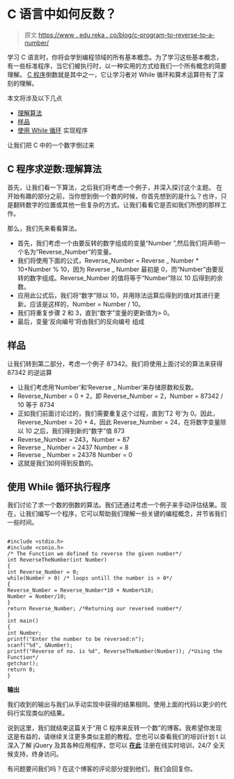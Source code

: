 # C 语言中如何反数？

> 原文:[https://www . edu reka . co/blog/c-program-to-reverse-to-a-number/](https://www.edureka.co/blog/c-program-to-reverse-to-a-number/)

学习 C 语言时，你将会学到编程领域的所有基本概念。为了学习这些基本概念，有一些标准程序，当它们被执行时，以一种实用的方式给我们一个所有概念的简要理解。 [C 程序](https://www.edureka.co/blog/how-to-compile-c-program-in-command-prompt/)倒数就是其中之一，它让学习者对 While 循环和算术运算符有了深刻的理解。

本文将涉及以下几点

*   [理解算法](#UnderstandingtheAlgorithm)
*   [样品](#Sample)
*   [使用 While 循环](#ImplementingtheprogramusingWhileLoop) 实现程序

让我们把 C 中的一个数字倒过来

## **C 程序求逆数:理解算法**

首先，让我们看一下算法，之后我们将考虑一个例子，并深入探讨这个主题。 在开始有趣的部分之前，当你想到倒一个数的时候，你首先想到的是什么？也许，只是翻转数字的位置或其他一些复杂的方式。让我们看看它是否如我们所想的那样工作。

那么，我们先来看看算法。

*   首先，我们考虑一个由要反转的数字组成的变量“Number ”,然后我们将声明一个名为“Reverse_Number”的变量。
*   我们将使用下面的公式，Reverse_Number = Reverse _ Number * 10+Number % 10，因为 Reverse _ Number 最初是 0，而“Number”由要反转的数字组成。Reverse_Number 的值将等于“Number”除以 10 后得到的余数。
*   应用此公式后，我们将“数字”除以 10，并用除法运算后得到的值对其进行更新。应该是这样的，Number = Number / 10。
*   我们将重复步骤 2 和 3，直到“数字”变量的更新值为> 0。
*   最后，变量‘反向编号’将由我们的反向编号 组成

## **样品**

让我们转到第二部分，考虑一个例子 87342。我们将使用上面讨论的算法来获得 87342 的逆运算

*   让我们考虑用‘Number’和‘Reverse _ Number’来存储原数和反数。
*   Reverse_Number = 0 + 2，即 Reverse_Number = 2，Number = 87342 / 10 等于 8734
*   正如我们前面讨论过的，我们需要重复这个过程，直到‘T2 号’为 0。因此，Reverse_Number = 20 + 4，因此 Reverse_Number = 24，在将数字变量除以 10 之后，我们得到新的“数字”值 873
*   Reverse_Number = 243，Number = 87
*   Reverse _ Number = 2437 Number = 8
*   Reverse _ Number = 24378 Number = 0
*   这就是我们如何得到反数的。

## **使用 While 循环执行程序**

我们讨论了求一个数的倒数的算法。我们还通过考虑一个例子来手动评估结果。现在，让我们编写一个程序，它可以帮助我们理解一些关键的编程概念，并节省我们一些时间。

```

#include <stdio.h>
#include <conio.h>
/* The Function we defined to reverse the given number*/
int ReverseTheNumber(int Number)
{
int Reverse_Number = 0;
while(Number > 0) /* loops untill the number is > 0*/
{
Reverse_Number = Reverse_Number*10 + Number%10;
Number = Number/10;
}
return Reverse_Number; /*Returning our reversed number*/
}
int main()
{
int Number;
printf("Enter the number to be reversed:n");
scanf("%d", &Number);
printf("Reverse of no. is %d", ReverseTheNumber(Number)); /*Using the Function*/
getchar();
return 0;
}

```

**输出**

我们收到的输出与我们从手动实现中获得的结果相同。使用上面的代码以更少的代码行实现类似的结果。

说到这里，我们就结束这篇关于“用 C 程序来反转一个数”的博客。我希望你发现这是有益的，请继续关注更多类似主题的教程。您也可以查看我们的培训计划 t 以深入了解 jQuery 及其各种应用程序，您可以 [**在此**](https://www.edureka.co/masters-program/full-stack-developer-training) 注册在线实时培训，24/7 全天候支持，终身访问。

有问题要问我们吗？在这个博客的评论部分提到他们，我们会回复你。